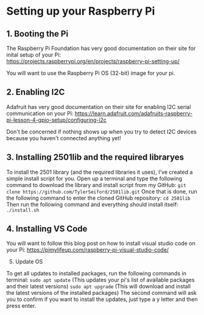 # Setting up your Raspberry Pi
## 1. Booting the Pi

The Raspberry Pi Foundation has very good documentation on their site for inital setup of your Pi: https://projects.raspberrypi.org/en/projects/raspberry-pi-setting-up/

You will want to use the Raspberry Pi OS (32-bit) image for your pi.


## 2. Enabling I2C

Adafruit has very good documentation on their site for enabling I2C serial communication on your Pi: https://learn.adafruit.com/adafruits-raspberry-pi-lesson-4-gpio-setup/configuring-i2c

Don't be concerned if nothing shows up when you try to detect I2C devices because you haven't connected anything yet!


## 3. Installing 2501lib and the required libraryes

To install the 2501 library (and the required libraries it uses), I've created a simple install script for you.  Open up a terminal and type the following command to download the library and install script from my GitHub:
`git clone https://github.com/TylerSeiford/2501lib.git`
Once that is done, run the following command to enter the cloned GitHub repository:
`cd 2501lib`
Then run the following command and everything should install itself:
`./install.sh`


## 4. Installing VS Code

You will want to follow this blog post on how to install visual studio code on your Pi: https://pimylifeup.com/raspberry-pi-visual-studio-code/


5. Update OS

To get all updates to installed packages, run the following commands in terminal:
`sudo apt update` (This updates your pi's list of available packages and their latest versions)
`sudo apt upgrade` (This will download and install the latest versions of the installed packages)
The second command will ask you to confirm if you want to install the updates, just type a y letter and then press enter.
